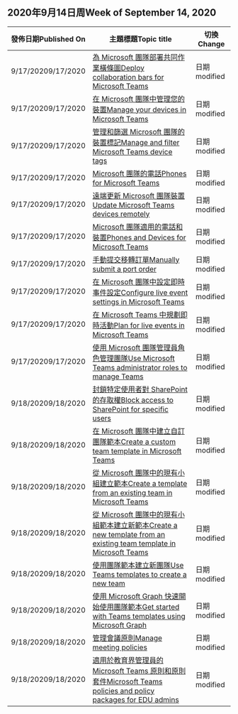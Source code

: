<!-- This file is generated automatically each week. Changes made to this file will be overwritten.-->




## <a name="week-of-september-14-2020"></a><span data-ttu-id="544e1-101">2020年9月14日周</span><span class="sxs-lookup"><span data-stu-id="544e1-101">Week of September 14, 2020</span></span>


| <span data-ttu-id="544e1-102">發佈日期</span><span class="sxs-lookup"><span data-stu-id="544e1-102">Published On</span></span> |<span data-ttu-id="544e1-103">主題標題</span><span class="sxs-lookup"><span data-stu-id="544e1-103">Topic title</span></span> | <span data-ttu-id="544e1-104">切換</span><span class="sxs-lookup"><span data-stu-id="544e1-104">Change</span></span> |
|------|------------|--------|
| <span data-ttu-id="544e1-105">9/17/2020</span><span class="sxs-lookup"><span data-stu-id="544e1-105">9/17/2020</span></span> | [<span data-ttu-id="544e1-106">為 Microsoft 團隊部署共同作業橫條圖</span><span class="sxs-lookup"><span data-stu-id="544e1-106">Deploy collaboration bars for Microsoft Teams</span></span>](/MicrosoftTeams/devices/collab-bar-deploy) | <span data-ttu-id="544e1-107">日期</span><span class="sxs-lookup"><span data-stu-id="544e1-107">modified</span></span> |
| <span data-ttu-id="544e1-108">9/17/2020</span><span class="sxs-lookup"><span data-stu-id="544e1-108">9/17/2020</span></span> | [<span data-ttu-id="544e1-109">在 Microsoft 團隊中管理您的裝置</span><span class="sxs-lookup"><span data-stu-id="544e1-109">Manage your devices in Microsoft Teams</span></span>](/MicrosoftTeams/devices/device-management) | <span data-ttu-id="544e1-110">日期</span><span class="sxs-lookup"><span data-stu-id="544e1-110">modified</span></span> |
| <span data-ttu-id="544e1-111">9/17/2020</span><span class="sxs-lookup"><span data-stu-id="544e1-111">9/17/2020</span></span> | [<span data-ttu-id="544e1-112">管理和篩選 Microsoft 團隊的裝置標記</span><span class="sxs-lookup"><span data-stu-id="544e1-112">Manage and filter Microsoft Teams device tags</span></span>](/MicrosoftTeams/devices/manage-device-tags) | <span data-ttu-id="544e1-113">日期</span><span class="sxs-lookup"><span data-stu-id="544e1-113">modified</span></span> |
| <span data-ttu-id="544e1-114">9/17/2020</span><span class="sxs-lookup"><span data-stu-id="544e1-114">9/17/2020</span></span> | [<span data-ttu-id="544e1-115">Microsoft 團隊的電話</span><span class="sxs-lookup"><span data-stu-id="544e1-115">Phones for Microsoft Teams</span></span>](/MicrosoftTeams/devices/phones-for-teams) | <span data-ttu-id="544e1-116">日期</span><span class="sxs-lookup"><span data-stu-id="544e1-116">modified</span></span> |
| <span data-ttu-id="544e1-117">9/17/2020</span><span class="sxs-lookup"><span data-stu-id="544e1-117">9/17/2020</span></span> | [<span data-ttu-id="544e1-118">遠端更新 Microsoft 團隊裝置</span><span class="sxs-lookup"><span data-stu-id="544e1-118">Update Microsoft Teams devices remotely</span></span>](/MicrosoftTeams/devices/remote-update) | <span data-ttu-id="544e1-119">日期</span><span class="sxs-lookup"><span data-stu-id="544e1-119">modified</span></span> |
| <span data-ttu-id="544e1-120">9/17/2020</span><span class="sxs-lookup"><span data-stu-id="544e1-120">9/17/2020</span></span> | [<span data-ttu-id="544e1-121">Microsoft 團隊適用的電話和裝置</span><span class="sxs-lookup"><span data-stu-id="544e1-121">Phones and Devices for Microsoft Teams</span></span>](/MicrosoftTeams/devices/usb-devices) | <span data-ttu-id="544e1-122">日期</span><span class="sxs-lookup"><span data-stu-id="544e1-122">modified</span></span> |
| <span data-ttu-id="544e1-123">9/17/2020</span><span class="sxs-lookup"><span data-stu-id="544e1-123">9/17/2020</span></span> | [<span data-ttu-id="544e1-124">手動提交移轉訂單</span><span class="sxs-lookup"><span data-stu-id="544e1-124">Manually submit a port order</span></span>](/MicrosoftTeams/phone-number-calling-plans/manually-submit-port-order) | <span data-ttu-id="544e1-125">日期</span><span class="sxs-lookup"><span data-stu-id="544e1-125">modified</span></span> |
| <span data-ttu-id="544e1-126">9/17/2020</span><span class="sxs-lookup"><span data-stu-id="544e1-126">9/17/2020</span></span> | [<span data-ttu-id="544e1-127">在 Microsoft 團隊中設定即時事件設定</span><span class="sxs-lookup"><span data-stu-id="544e1-127">Configure live event settings in Microsoft Teams</span></span>](/MicrosoftTeams/teams-live-events/configure-teams-live-events) | <span data-ttu-id="544e1-128">日期</span><span class="sxs-lookup"><span data-stu-id="544e1-128">modified</span></span> |
| <span data-ttu-id="544e1-129">9/17/2020</span><span class="sxs-lookup"><span data-stu-id="544e1-129">9/17/2020</span></span> | [<span data-ttu-id="544e1-130">在 Microsoft Teams 中規劃即時活動</span><span class="sxs-lookup"><span data-stu-id="544e1-130">Plan for live events in Microsoft Teams</span></span>](/MicrosoftTeams/teams-live-events/plan-for-teams-live-events) | <span data-ttu-id="544e1-131">日期</span><span class="sxs-lookup"><span data-stu-id="544e1-131">modified</span></span> |
| <span data-ttu-id="544e1-132">9/17/2020</span><span class="sxs-lookup"><span data-stu-id="544e1-132">9/17/2020</span></span> | [<span data-ttu-id="544e1-133">使用 Microsoft 團隊管理員角色管理團隊</span><span class="sxs-lookup"><span data-stu-id="544e1-133">Use Microsoft Teams administrator roles to manage Teams</span></span>](/MicrosoftTeams/using-admin-roles) | <span data-ttu-id="544e1-134">日期</span><span class="sxs-lookup"><span data-stu-id="544e1-134">modified</span></span> |
| <span data-ttu-id="544e1-135">9/18/2020</span><span class="sxs-lookup"><span data-stu-id="544e1-135">9/18/2020</span></span> | [<span data-ttu-id="544e1-136">封鎖特定使用者對 SharePoint 的存取權</span><span class="sxs-lookup"><span data-stu-id="544e1-136">Block access to SharePoint for specific users</span></span>](/MicrosoftTeams/block-access-sharepoint) | <span data-ttu-id="544e1-137">日期</span><span class="sxs-lookup"><span data-stu-id="544e1-137">modified</span></span> |
| <span data-ttu-id="544e1-138">9/18/2020</span><span class="sxs-lookup"><span data-stu-id="544e1-138">9/18/2020</span></span> | [<span data-ttu-id="544e1-139">在 Microsoft 團隊中建立自訂團隊範本</span><span class="sxs-lookup"><span data-stu-id="544e1-139">Create a custom team template in Microsoft Teams</span></span>](/MicrosoftTeams/create-a-team-template) | <span data-ttu-id="544e1-140">日期</span><span class="sxs-lookup"><span data-stu-id="544e1-140">modified</span></span> |
| <span data-ttu-id="544e1-141">9/18/2020</span><span class="sxs-lookup"><span data-stu-id="544e1-141">9/18/2020</span></span> | [<span data-ttu-id="544e1-142">從 Microsoft 團隊中的現有小組建立範本</span><span class="sxs-lookup"><span data-stu-id="544e1-142">Create a template from an existing team in Microsoft Teams</span></span>](/MicrosoftTeams/create-template-from-existing-team) | <span data-ttu-id="544e1-143">日期</span><span class="sxs-lookup"><span data-stu-id="544e1-143">modified</span></span> |
| <span data-ttu-id="544e1-144">9/18/2020</span><span class="sxs-lookup"><span data-stu-id="544e1-144">9/18/2020</span></span> | [<span data-ttu-id="544e1-145">從 Microsoft 團隊中的現有小組範本建立新範本</span><span class="sxs-lookup"><span data-stu-id="544e1-145">Create a new template from an existing team template in Microsoft Teams</span></span>](/MicrosoftTeams/create-template-from-existing-template) | <span data-ttu-id="544e1-146">日期</span><span class="sxs-lookup"><span data-stu-id="544e1-146">modified</span></span> |
| <span data-ttu-id="544e1-147">9/18/2020</span><span class="sxs-lookup"><span data-stu-id="544e1-147">9/18/2020</span></span> | [<span data-ttu-id="544e1-148">使用團隊範本建立新團隊</span><span class="sxs-lookup"><span data-stu-id="544e1-148">Use Teams templates to create a new team</span></span>](/MicrosoftTeams/get-started-with-teams-templates-in-the-admin-console) | <span data-ttu-id="544e1-149">日期</span><span class="sxs-lookup"><span data-stu-id="544e1-149">modified</span></span> |
| <span data-ttu-id="544e1-150">9/18/2020</span><span class="sxs-lookup"><span data-stu-id="544e1-150">9/18/2020</span></span> | [<span data-ttu-id="544e1-151">使用 Microsoft Graph 快速開始使用團隊範本</span><span class="sxs-lookup"><span data-stu-id="544e1-151">Get started with Teams templates using Microsoft Graph</span></span>](/MicrosoftTeams/get-started-with-teams-templates) | <span data-ttu-id="544e1-152">日期</span><span class="sxs-lookup"><span data-stu-id="544e1-152">modified</span></span> |
| <span data-ttu-id="544e1-153">9/18/2020</span><span class="sxs-lookup"><span data-stu-id="544e1-153">9/18/2020</span></span> | [<span data-ttu-id="544e1-154">管理會議原則</span><span class="sxs-lookup"><span data-stu-id="544e1-154">Manage meeting policies</span></span>](/MicrosoftTeams/meeting-policies-in-teams) | <span data-ttu-id="544e1-155">日期</span><span class="sxs-lookup"><span data-stu-id="544e1-155">modified</span></span> |
| <span data-ttu-id="544e1-156">9/18/2020</span><span class="sxs-lookup"><span data-stu-id="544e1-156">9/18/2020</span></span> | [<span data-ttu-id="544e1-157">適用於教育界管理員的 Microsoft Teams 原則和原則套件</span><span class="sxs-lookup"><span data-stu-id="544e1-157">Microsoft Teams policies and policy packages for EDU admins</span></span>](/MicrosoftTeams/policy-packages-edu) | <span data-ttu-id="544e1-158">日期</span><span class="sxs-lookup"><span data-stu-id="544e1-158">modified</span></span> |
